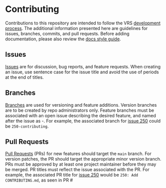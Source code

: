 # Contributing
Contributions to this repository are intended to follow the VRS
[development process](https://vrs.ga4gh.org/en/stable/appendices/development_process.html).
The additional information presented here are guidelines for issues, 
branches, commits, and pull requests. Before adding documentation, 
please also review the [docs style guide](docs/source/style.rst).

## Issues
[Issues](https://github.com/ga4gh/vrs/issues) are for discussion, bug
reports, and feature requests. When creating an issue, use sentence case
for the issue title and avoid the use of periods at the end of titles.

## Branches
[Branches](https://github.com/ga4gh/vrs/branches) are used for
versioning and feature additions. Version branches are to be created by
repo administrators only. Feature branches must be associated with an
open issue describing the desired feature, and named after the issue
as <issue number>-<short-description>. For example, the associated
branch for [issue 250](https://github.com/ga4gh/vrs/issues/250) could
be `250-contributing`.

## Pull Requests
[Pull Requests](https://github.com/ga4gh/vrs/pulls) (PRs) for new 
features should target the `main` branch. For version 
patches, the PR should target the appropriate minor version branch.
PRs must be approved by at least one project maintainer before they may
be merged. PR titles must reflect the issue associated with the PR. For
example, the associated PR title for 
[issue 250](https://github.com/ga4gh/vrs/issues/250) would be
`250: Add CONTRIBUTING.md`, as seen in PR #